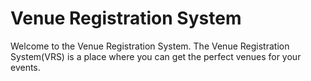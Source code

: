 # Venue Registration System
Welcome to the Venue Registration System. The Venue Registration System(VRS) is a place where you can get the perfect venues for your events.
